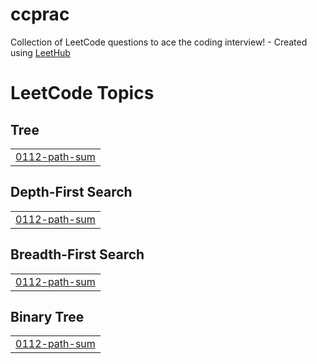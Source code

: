 # ccprac
Collection of LeetCode questions to ace the coding interview! - Created using [LeetHub](https://github.com/QasimWani/LeetHub)

<!---LeetCode Topics Start-->
# LeetCode Topics
## Tree
|  |
| ------- |
| [0112-path-sum](https://github.com/varungupta04/ccprac/tree/master/0112-path-sum) |
## Depth-First Search
|  |
| ------- |
| [0112-path-sum](https://github.com/varungupta04/ccprac/tree/master/0112-path-sum) |
## Breadth-First Search
|  |
| ------- |
| [0112-path-sum](https://github.com/varungupta04/ccprac/tree/master/0112-path-sum) |
## Binary Tree
|  |
| ------- |
| [0112-path-sum](https://github.com/varungupta04/ccprac/tree/master/0112-path-sum) |
<!---LeetCode Topics End-->